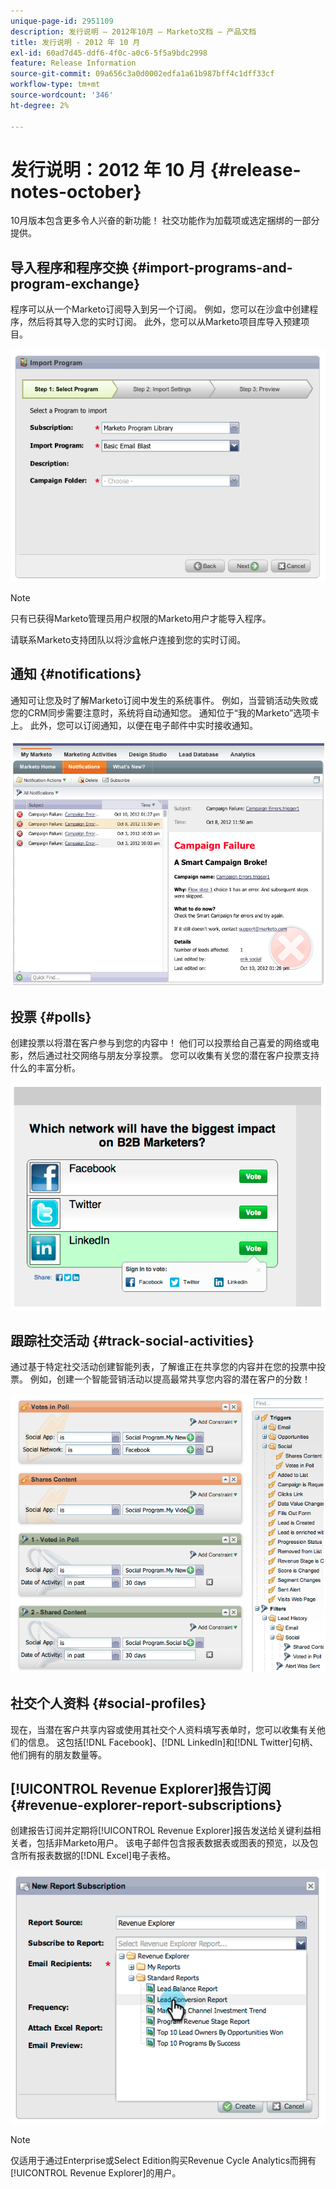 ```yaml
---
unique-page-id: 2951109
description: 发行说明 — 2012年10月 — Marketo文档 — 产品文档
title: 发行说明 - 2012 年 10 月
exl-id: 60ad7d45-ddf6-4f0c-a0c6-5f5a9bdc2998
feature: Release Information
source-git-commit: 09a656c3a0d0002edfa1a61b987bff4c1dff33cf
workflow-type: tm+mt
source-wordcount: '346'
ht-degree: 2%

---
```


# 发行说明：2012 年 10 月 {#release-notes-october}

10月版本包含更多令人兴奋的新功能！ 社交功能作为加载项或选定捆绑的一部分提供。

## 导入程序和程序交换 {#import-programs-and-program-exchange}

程序可以从一个Marketo订阅导入到另一个订阅。 例如，您可以在沙盒中创建程序，然后将其导入您的实时订阅。 此外，您可以从Marketo项目库导入预建项目。

![](assets/image2014-9-23-10-3a46-3a42.png)

>[!NOTE]
>
>只有已获得Marketo管理员用户权限的Marketo用户才能导入程序。
>
>请联系Marketo支持团队以将沙盒帐户连接到您的实时订阅。

## 通知 {#notifications}

通知可让您及时了解Marketo订阅中发生的系统事件。 例如，当营销活动失败或您的CRM同步需要注意时，系统将自动通知您。 通知位于“我的Marketo”选项卡上。 此外，您可以订阅通知，以便在电子邮件中实时接收通知。

![](assets/image2014-9-23-10-3a46-3a53.png)

## 投票 {#polls}

创建投票以将潜在客户参与到您的内容中！ 他们可以投票给自己喜爱的网络或电影，然后通过社交网络与朋友分享投票。 您可以收集有关您的潜在客户投票支持什么的丰富分析。

![](assets/image2014-9-23-10-3a47-3a6.png)

## 跟踪社交活动 {#track-social-activities}

通过基于特定社交活动创建智能列表，了解谁正在共享您的内容并在您的投票中投票。 例如，创建一个智能营销活动以提高最常共享您内容的潜在客户的分数！

![](assets/image2014-9-23-10-3a47-3a20.png)

## 社交个人资料 {#social-profiles}

现在，当潜在客户共享内容或使用其社交个人资料填写表单时，您可以收集有关他们的信息。 这包括[!DNL Facebook]、[!DNL LinkedIn]和[!DNL Twitter]句柄、他们拥有的朋友数量等。

## [!UICONTROL Revenue Explorer]报告订阅 {#revenue-explorer-report-subscriptions}

创建报告订阅并定期将[!UICONTROL Revenue Explorer]报告发送给关键利益相关者，包括非Marketo用户。 该电子邮件包含报表数据表或图表的预览，以及包含所有报表数据的[!DNL Excel]电子表格。

![](assets/image2014-9-23-10-3a47-3a33.png)

>[!NOTE]
>
>仅适用于通过Enterprise或Select Edition购买Revenue Cycle Analytics而拥有[!UICONTROL Revenue Explorer]的用户。
